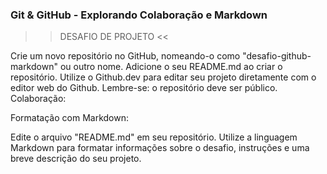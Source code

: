 ### Git & GitHub - Explorando Colaboração e Markdown
>> DESAFIO DE PROJETO <<

Crie um novo repositório no GitHub, nomeando-o como "desafio-github-markdown" ou outro nome.
Adicione o seu README.md ao criar o repositório.
Utilize o Github.dev para editar seu projeto diretamente com o editor web do Github.
Lembre-se: o repositório deve ser público.
Colaboração:

Formatação com Markdown:

Edite o arquivo "README.md" em seu repositório.
Utilize a linguagem Markdown para formatar informações sobre o desafio, instruções e uma breve descrição do seu projeto.

